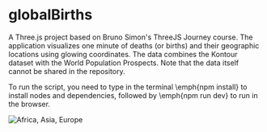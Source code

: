 # globalBirths
A Three.js project based on Bruno Simon's ThreeJS Journey course. The application visualizes one minute of deaths (or births) and their geographic locations using glowing coordinates. The data combines the Kontour dataset with the World Population Prospects. Note that the data itself cannot be shared in the repository.

To run the script, you need to type in the terminal \emph{npm install} to install nodes and dependencies, followed by \emph{npm run dev} to run in the browser.

![Africa, Asia, Europe](Gif/AfricaAsiaEurope.gif)

